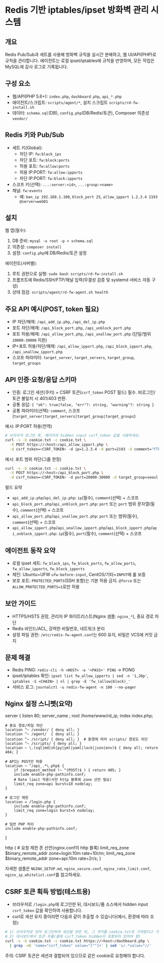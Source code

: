 # Redis 기반 iptables/ipset 방화벽 관리 시스템

## 개요
Redis Pub/Sub과 세트를 사용해 방화벽 규칙을 실시간 분배하고, 웹 UI/API(PHP)로 규칙을 관리합니다. 에이전트는 로컬 ipset/iptables에 규칙을 반영하며, 모든 작업은 MySQL에 감사 로그로 기록됩니다.

## 구성 요소
- 웹/API(PHP 5.6+): `index.php`, `dashboard.php`, `api_*.php`
- 에이전트/스크립트: `scripts/agent/*`, 설치 스크립트 `scripts/rd-fw-install.sh`
- 데이터: `schema.sql`(DB), `config.php`(DB/Redis/토큰), Composer 의존성 `vendor/`

## Redis 키와 Pub/Sub
- 세트 키(Global):
  - 차단 IP: `fw:black_ips`
  - 차단 포트: `fw:block:ports`
  - 허용 포트: `fw:allow:ports`
  - 허용 IP:PORT: `fw:allow:ipports`
  - 차단 IP:PORT: `fw:block:ipports`
- 스코프 키(선택): `...:server:<id>`, `...:group:<name>`
- 채널: `fw:events`
  - 예: `ban_ip 192.168.1.100`, `block_port 25`, `allow_ipport 1.2.3.4 2193 @server=web01`

## 설치
웹 앱(필수):
1) DB 준비: `mysql -u root -p < schema.sql`
2) 의존성: `composer install`
3) 설정: `config.php`에 DB/Redis/토큰 설정

에이전트(서버별):
1) 루트 권한으로 실행: `sudo bash scripts/rd-fw-install.sh`
2) 프롬프트에 Redis/SSH/FTP/채널 입력(무결성 검증 및 systemd 서비스 자동 구성)
3) 상태 점검: `scripts/agent/rd-fw-agent.sh health`

## 주요 API 예시(POST, token 필요)
- IP 차단/해제: `/api_add_ip.php`, `/api_del_ip.php`
- 포트 차단/해제: `/api_block_port.php`, `/api_unblock_port.php`
- 포트 허용/해제: `/api_allow_port.php`, `/api_unallow_port.php` (단일/범위 `20000-30000` 지원)
- IP+포트 허용/차단/해제: `/api_allow_ipport.php`, `/api_block_ipport.php`, `/api_unallow_ipport.php`
- 스코프 파라미터: `target_server`, `target_servers`, `target_group`, `target_groups`

## API 인증·요청/응답 스키마
- 인증: 로그인 세션(쿠키) + CSRF 토큰(`csrf_token` POST 필드) 필수. 비로그인/토큰 불일치 시 401/403 반환.
- 공통 응답: `{ "ok": true|false, "err"?: string, "warning"?: string }`
- 공통 파라미터(선택): `comment`, 스코프(`target_server|target_servers|target_group|target_groups`)

예시: IP:PORT 허용(전역)
```bash
# 브라우저 로그인 후, 페이지의 hidden input csrf_token 값을 사용하세요.
curl -s -b cookie.txt -c cookie.txt \
  -X POST https://<host>/api_allow_ipport.php \
  -d csrf_token=<CSRF_TOKEN> -d ip=1.2.3.4 -d port=2193 -d comment="FTP allow"
```

예시: 포트 범위 차단(그룹 한정)
```bash
curl -s -b cookie.txt -c cookie.txt \
  -X POST https://<host>/api_block_port.php \
  -d csrf_token=<CSRF_TOKEN> -d port=20000-30000 -d target_group=seoul -d comment="block range"
```

필드 요약
- `api_add_ip.php`/`api_del_ip.php`: `ip`(필수), `comment`(선택) + 스코프
- `api_block_port.php`/`api_unblock_port.php`: `port` 또는 `port` 범위 문자열(필수), `comment`(선택) + 스코프
- `api_allow_port.php`/`api_unallow_port.php`: `port` 또는 범위(필수), `comment`(선택) + 스코프
- `api_allow_ipport.php`/`api_unallow_ipport.php`/`api_block_ipport.php`/`api_unblock_ipport.php`: `ip`(필수), `port`(필수), `comment`(선택) + 스코프

## 에이전트 동작 요약
- 로컬 ipset 세트: `fw_black_ips`, `fw_block_ports`, `fw_allow_ports`, `fw_allow_ipports`, `fw_block_ipports`
- 체인: Ubuntu=UFW `ufw-before-input`, CentOS/기타=`INPUT`에 룰 보증
- 보호 포트: `PROTECTED_PORTS`(SSH 포함)는 기본 허용 금지. `@force` 또는 `ALLOW_PROTECTED_PORTS=1`로만 허용

## 보안 가이드
- HTTPS/HSTS 권장, 관리자 IP 화이트리스트(Nginx 샘플: `nginx_*`), 중요 경로 차단
- Redis 바인드/ACL, 강력한 비밀번호, 네트워크 분리
- 설정 파일 권한: `/etc/redis-fw-agent.conf`는 600 유지, 비밀은 VCS에 커밋 금지

## 문제 해결
- Redis PING: `redis-cli -h <HOST> -a '<PASS>' PING` → PONG
- ipset/iptables 확인: `ipset list fw_allow_ipports | sed -n '1,20p'`, `iptables -S <CHAIN> | nl | grep -E 'fw_(allow|block)_'`
- 서비스 로그: `journalctl -u redis-fw-agent -n 100 --no-pager`

## Nginx 설정 스니펫(요약)
server {
    listen 80;
    server_name <your-domain>;
    root /home/www/rd_ip;
    index index.php;

    # 중요 경로/파일 차단
    location ^~ /vendor/ { deny all; }
    location ^~ /agent/  { deny all; }
    location ^~ /script/ { deny all; }  # 환경에 따라 scripts/ 경로도 차단
    location ^~ /scripts/ { deny all; }
    location ~ \.(sql|md|sh|py|yml|yaml|lock|json|env)$ { deny all; return 404; }

    # API는 POST만 허용
    location ~ ^/api_.*\.php$ {
        if ($request_method !~ ^(POST)$ ) { return 405; }
        include enable-php-pathinfo.conf;
        # Rate limit 적용(사전 http 블록에 zone 선언 필요)
        limit_req zone=api burst=10 nodelay;
    }

    # 로그인 제한
    location = /login.php {
        include enable-php-pathinfo.conf;
        limit_req zone=login burst=5 nodelay;
    }

    # 일반 PHP 처리
    include enable-php-pathinfo.conf;
}

http {
    # 요청 제한 존 선언(nginx.conf의 http 블록)
    limit_req_zone $binary_remote_addr zone=login:10m rate=10r/m;
    limit_req_zone $binary_remote_addr zone=api:10m rate=2r/s;
}

자세한 샘플은 `NGINX_SETUP.md`, `nginx_secure.conf`, `nginx_rate_limit.conf`, `nginx_ip_whitelist.conf`를 참고하세요.

## CSRF 토큰 획득 방법(테스트용)
- 브라우저로 `/login.php`에 로그인한 뒤, 대시보드/폼 소스에서 hidden input `csrf_token` 값을 확인하여 사용합니다.
- curl로 세션 유지 중이라면 다음과 같이 추출할 수 있습니다(예시, 환경에 따라 조정):
```bash
# 1) 브라우저로 먼저 로그인하여 세션을 만든 뒤, 그 쿠키를 cookie.txt로 가져왔다고 가정
# 2) 대시보드에서 토큰 추출(폼에 csrf_token hidden이 포함되어 있어야 함)
curl -s -b cookie.txt -c cookie.txt https://<host>/dashboard.php \
  | grep -oE 'name="csrf_token" value="[^"]+' | sed 's/.*value="//'
```
주의: CSRF 토큰은 세션과 결합되어 있으므로 같은 cookie로 요청해야 합니다.
